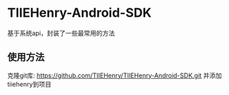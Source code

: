# TIIEHenry-Android-SDK
基于系统api，封装了一些最常用的方法

## 使用方法
   克隆git库: https://github.com/TIIEHenry/TIIEHenry-Android-SDK.git
   并添加tiiehenry到项目
